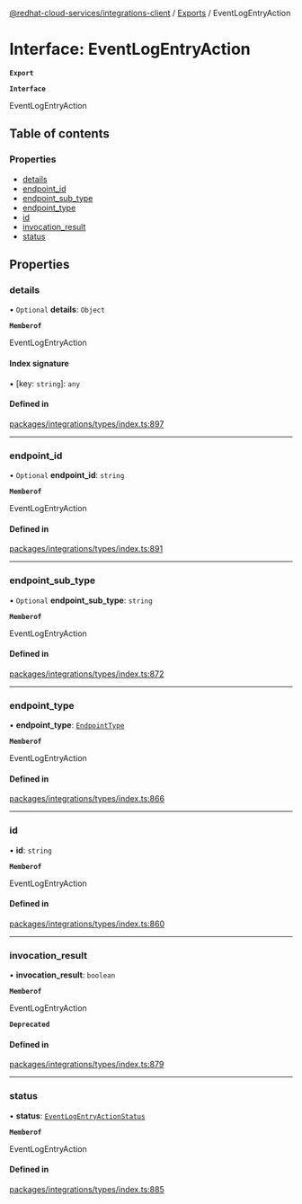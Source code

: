 [@redhat-cloud-services/integrations-client](../README.md) / [Exports](../modules.md) / EventLogEntryAction

# Interface: EventLogEntryAction

**`Export`**

**`Interface`**

EventLogEntryAction

## Table of contents

### Properties

- [details](EventLogEntryAction.md#details)
- [endpoint\_id](EventLogEntryAction.md#endpoint_id)
- [endpoint\_sub\_type](EventLogEntryAction.md#endpoint_sub_type)
- [endpoint\_type](EventLogEntryAction.md#endpoint_type)
- [id](EventLogEntryAction.md#id)
- [invocation\_result](EventLogEntryAction.md#invocation_result)
- [status](EventLogEntryAction.md#status)

## Properties

### details

• `Optional` **details**: `Object`

**`Memberof`**

EventLogEntryAction

#### Index signature

▪ [key: `string`]: `any`

#### Defined in

[packages/integrations/types/index.ts:897](https://github.com/mkholjuraev/javascript-clients/blob/master/packages/integrations/types/index.ts#L897)

___

### endpoint\_id

• `Optional` **endpoint\_id**: `string`

**`Memberof`**

EventLogEntryAction

#### Defined in

[packages/integrations/types/index.ts:891](https://github.com/mkholjuraev/javascript-clients/blob/master/packages/integrations/types/index.ts#L891)

___

### endpoint\_sub\_type

• `Optional` **endpoint\_sub\_type**: `string`

**`Memberof`**

EventLogEntryAction

#### Defined in

[packages/integrations/types/index.ts:872](https://github.com/mkholjuraev/javascript-clients/blob/master/packages/integrations/types/index.ts#L872)

___

### endpoint\_type

• **endpoint\_type**: [`EndpointType`](../enums/EndpointType.md)

**`Memberof`**

EventLogEntryAction

#### Defined in

[packages/integrations/types/index.ts:866](https://github.com/mkholjuraev/javascript-clients/blob/master/packages/integrations/types/index.ts#L866)

___

### id

• **id**: `string`

**`Memberof`**

EventLogEntryAction

#### Defined in

[packages/integrations/types/index.ts:860](https://github.com/mkholjuraev/javascript-clients/blob/master/packages/integrations/types/index.ts#L860)

___

### invocation\_result

• **invocation\_result**: `boolean`

**`Memberof`**

EventLogEntryAction

**`Deprecated`**

#### Defined in

[packages/integrations/types/index.ts:879](https://github.com/mkholjuraev/javascript-clients/blob/master/packages/integrations/types/index.ts#L879)

___

### status

• **status**: [`EventLogEntryActionStatus`](../enums/EventLogEntryActionStatus.md)

**`Memberof`**

EventLogEntryAction

#### Defined in

[packages/integrations/types/index.ts:885](https://github.com/mkholjuraev/javascript-clients/blob/master/packages/integrations/types/index.ts#L885)
